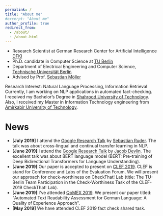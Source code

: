 ```yaml
---
permalink: /
title: "About me"
#excerpt: "About me"
author_profile: true
redirect_from: 
  - /about/
  - /about.html
---
```


- Research Scientist at German Research Center for Artificial Intelligence [DFKI](https://www.dfki.de/web/)
- Ph.D. candidate in Computer Science at [TU Berlin](https://www.tu-berlin.de/)
- Department of Electrical Engineering and Computer Science, [Technische Universität Berlin](https://www.tu-berlin.de/)
- Advised by Prof. [Sebastian Möller](https://www.qu.tu-berlin.de/menue/team/professur/)


Research Interest: Natural Language Processing, Information Retrieval <br/>
Currently, I am working on NLP applications in automated fact-checking.  <br/>
I received my Bachelor’s Degree in [Shahrood University of Technology](http://shahroodut.ac.ir/en/). Also, I received my Master in Information Technology engineering from [Amirkabir University of Technology](http://aut.ac.ir/aut/).<br/> 
 


News
======
- **[July 2019]** I attend the [Google Research Talk](https://events.withgoogle.com/research-talk-ber-11july2019/) by [Sebastian Ruder](http://ruder.io/). The talk was about cross-lingual and continual transfer learning in NLP.  
- **[June 2019]** I attend the [Google Research Talk](https://events.withgoogle.com/ber_research-talk-june27/) by [Jacob Devlin](https://ai.google/research/people/106320). The excellent talk was about BERT language model (BERT: Pre-training of Deep Bidirectional Transformers for Language Understanding).  
- **[June 2019]** Our paper is accepted to present on [CLEF 2019](http://clef2019.clef-initiative.eu/). CLEF is stand for Conference and Labs of the Evaluation Forum. We will present our approach for check-worthiness on CheckThat! Lab (title: The TU-Berlin Team Participation in the Check-Worthiness Task of the CLEF-2019 CheckThat! Lab).  
- **[June 2019]** I've attended [QoMEX 2019](https://www.qomex2019.de/). We present our paper titled: "Automated Text Readability Assessment for German Language: A Quality of Experience Approach". 
- **[May 2019]** We have attended CLEF 2019 fact check shared task. 
